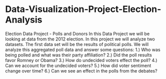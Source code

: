 # Data-Visualization-Project-Election-Analysis
Election Data Project - Polls and Donors In this Data Project we will be looking at data from the 2012 election.  In this project we will analyze two datasets. The first data set will be the results of political polls. We will analyze this aggregated poll data and answer some questions:  1.) Who was being polled and what was their party affiliation? 2.) Did the poll results favor Romney or Obama? 3.) How do undecided voters effect the poll? 4.) Can we account for the undecided voters? 5.) How did voter sentiment change over time? 6.) Can we see an effect in the polls from the debates?

